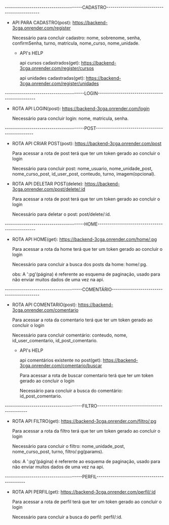 --------------------------------------CADASTRO---------------------------------------------

- API PARA CADASTRO(post): https://backend-3cga.onrender.com/register
  
  Necessário para concluir cadastro:
  nome, sobrenome, senha, confirmSenha, turno, matricula, nome_curso, nome_unidade.

  - API's HELP

    api cursos cadastrados(get): https://backend-3cga.onrender.com/register/cursos

    api unidades cadastradas(get): https://backend-3cga.onrender.com/register/unidades

---------------------------------------LOGIN-----------------------------------------------

- ROTA API LOGIN(post): https://backend-3cga.onrender.com/login

 
  Necessário para concluir login: nome, matricula, senha.

---------------------------------------POST-----------------------------------------------

- ROTA API  CRIAR POST(post): https://backend-3cga.onrender.com/post


  Para acessar a rota de post terá que ter um token gerado ao concluir o login


  Necessário para concluir post: nome_usuario, nome_unidade_post, nome_curso_post, id_user_post, conteudo, turno, imagem(opcional).

- ROTA API DELETAR POST(delete): https://backend-3cga.onrender.com/post/delete/:id


  Para acessar a rota de post terá que ter um token gerado ao concluir o login


  Necessário para deletar o post: post/delete/:id.

---------------------------------------HOME-----------------------------------------------

- ROTA API HOME(get): https://backend-3cga.onrender.com/home/:pg


  Para acessar a rota da home terá que ter um token gerado ao concluir o login
  

  Necessário para concluir a busca dos posts da home: home/:pg.

  obs: A ':pg'(página) é referente ao esquema de paginação, usado para não enviar muitos dados de uma vez na api.

--------------------------------------COMENTÁRIO------------------------------------------

- ROTA API COMENTARIO(post): https://backend-3cga.onrender.com/comentario


  Para acessar a rota da comentario terá que ter um token gerado ao concluir o login
  

  Necessário para concluir comentário: conteudo, nome, id_user_comentario, id_post_comentario.
  

  - API's HELP

    api comentários existente no post(get): https://backend-3cga.onrender.com/comentario/buscar

    Para acessar a rota de buscar comentario terá que ter um token gerado ao concluir o login

    Necessário para concluir a busca do comentário: id_post_comentario.

  
--------------------------------------FILTRO-------------------------------------------

- ROTA API FILTRO(get): https://backend-3cga.onrender.com/filtro/:pg
 
  Para acessar a rota da filtro terá que ter um token gerado ao concluir o login

  Necessário para concluir o filtro: nome_unidade_post, nome_curso_post, turno, filtro/:pg(params).

  obs: A ':pg'(página) é referente ao esquema de paginação, usado para não enviar muitos dados de uma vez na api.


--------------------------------------PERFIL-------------------------------------------

- ROTA API PERFIL(get): https://backend-3cga.onrender.com/perfil/:id

  Para acessar a rota de perfil terá que ter um token gerado ao concluir o login

  Necessário para concluir a busca do perfil: perfil/:id.
